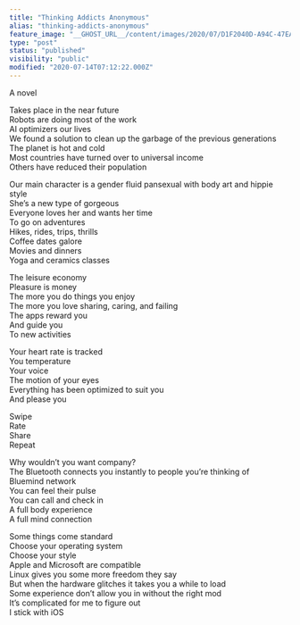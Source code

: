 ```yaml
---
title: "Thinking Addicts Anonymous"
alias: "thinking-addicts-anonymous"
feature_image: "__GHOST_URL__/content/images/2020/07/D1F2040D-A94C-47EA-8DBD-824FDEFE9BB9.jpeg"
type: "post"
status: "published"
visibility: "public"
modified: "2020-07-14T07:12:22.000Z"
---
```


<p>A novel</p><p>Takes place in the near future<br>Robots are doing most of the work<br>AI optimizers our lives<br>We found a solution to clean up the garbage of the previous generations<br>The planet is hot and cold<br>Most countries have turned over to universal income<br>Others have reduced their population</p><p>Our main character is a gender fluid pansexual with body art and hippie style<br>She’s a new type of gorgeous<br>Everyone loves her and wants her time<br>To go on adventures<br>Hikes, rides, trips, thrills<br>Coffee dates galore<br>Movies and dinners<br>Yoga and ceramics classes</p><p>The leisure economy<br>Pleasure is money<br>The more you do things you enjoy<br>The more you love sharing, caring, and failing<br>The apps reward you<br>And guide you<br>To new activities</p><p>Your heart rate is tracked<br>You temperature<br>Your voice<br>The motion of your eyes<br>Everything has been optimized to suit you<br>And please you</p><p>Swipe<br>Rate<br>Share<br>Repeat</p><p>Why wouldn’t you want company?<br>The Bluetooth connects you instantly to people you’re thinking of<br>Bluemind network<br>You can feel their pulse<br>You can call and check in<br>A full body experience<br>A full mind connection</p><p>Some things come standard<br>Choose your operating system<br>Choose your style<br>Apple and Microsoft are compatible<br>Linux gives you some more freedom they say<br>But when the hardware glitches it takes you a while to load<br>Some experience don’t allow you in without the right mod<br>It’s complicated for me to figure out<br>I stick with iOS</p>
